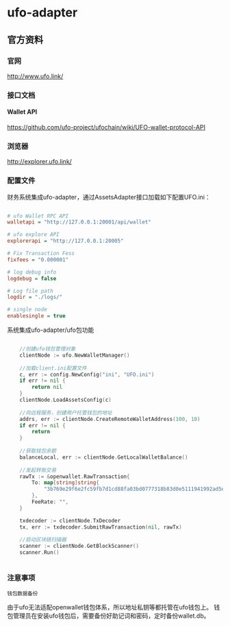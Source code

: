 # ufo-adapter

## 官方资料

### 官网

http://www.ufo.link/

### 接口文档

#### Wallet API

https://github.com/ufo-project/ufochain/wiki/UFO-wallet-protocol-API

### 浏览器

http://explorer.ufo.link/

### 配置文件

财务系统集成ufo-adapter，通过AssetsAdapter接口加载如下配置UFO.ini：

```ini

# ufo Wallet RPC API
walletapi = "http://127.0.0.1:20001/api/wallet"

# ufo explore API
explorerapi = "http://127.0.0.1:20005"

# Fix Transaction Fess
fixfees = "0.000001"

# log debug info
logdebug = false

# Log file path
logdir = "./logs/"

# single node
enablesingle = true


```

系统集成ufo-adapter/ufo包功能

```go

    //创建ufo钱包管理对象
	clientNode := ufo.NewWalletManager()
	
	//加载client.ini配置文件
	c, err := config.NewConfig("ini", "UFO.ini")
	if err != nil {
		return nil
	}
	clientNode.LoadAssetsConfig(c)
	
	//向远程服务，创建用户托管钱包的地址
	addrs, err := clientNode.CreateRemoteWalletAddress(100, 10)
	if err != nil {
        return
	}
	
	//获取钱包余额
	balanceLocal, err := clientNode.GetLocalWalletBalance()
    	
	//发起转账交易
    rawTx := &openwallet.RawTransaction{
        To: map[string]string{
            "3b769e29f6e2fc59fb7d1cd88fa03bd0777318b83d0e5111941992ad5efbe670d31": "0.0000001",
        },
        FeeRate: "",
    }

    txdecoder := clientNode.TxDecoder
    tx, err := txdecoder.SubmitRawTransaction(nil, rawTx)
    
    //启动区块链扫描器
    scanner := clientNode.GetBlockScanner()
	scanner.Run()
	
```

### 注意事项

`钱包数据备份`

由于ufo无法适配openwallet钱包体系，所以地址私钥等都托管在ufo钱包上。
钱包管理员在安装ufo钱包后，需要备份好助记词和密码，定时备份wallet.db。

